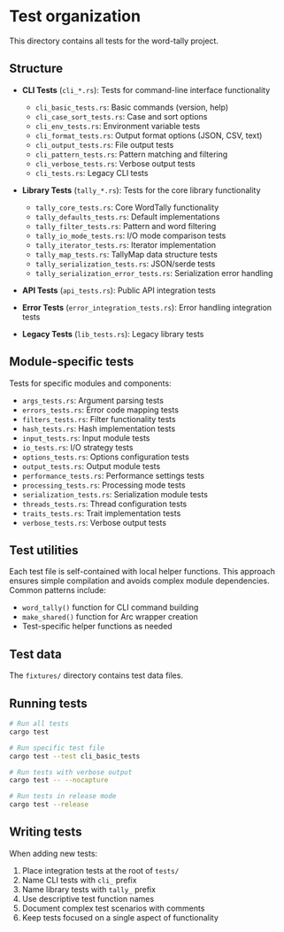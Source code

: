 # Test organization

This directory contains all tests for the word-tally project.

## Structure

- **CLI Tests** (`cli_*.rs`): Tests for command-line interface functionality
  - `cli_basic_tests.rs`: Basic commands (version, help)
  - `cli_case_sort_tests.rs`: Case and sort options
  - `cli_env_tests.rs`: Environment variable tests
  - `cli_format_tests.rs`: Output format options (JSON, CSV, text)
  - `cli_output_tests.rs`: File output tests
  - `cli_pattern_tests.rs`: Pattern matching and filtering
  - `cli_verbose_tests.rs`: Verbose output tests
  - `cli_tests.rs`: Legacy CLI tests

- **Library Tests** (`tally_*.rs`): Tests for the core library functionality
  - `tally_core_tests.rs`: Core WordTally functionality
  - `tally_defaults_tests.rs`: Default implementations
  - `tally_filter_tests.rs`: Pattern and word filtering
  - `tally_io_mode_tests.rs`: I/O mode comparison tests
  - `tally_iterator_tests.rs`: Iterator implementation
  - `tally_map_tests.rs`: TallyMap data structure tests
  - `tally_serialization_tests.rs`: JSON/serde tests
  - `tally_serialization_error_tests.rs`: Serialization error handling

- **API Tests** (`api_tests.rs`): Public API integration tests
- **Error Tests** (`error_integration_tests.rs`): Error handling integration tests
- **Legacy Tests** (`lib_tests.rs`): Legacy library tests

## Module-specific tests

Tests for specific modules and components:
- `args_tests.rs`: Argument parsing tests
- `errors_tests.rs`: Error code mapping tests
- `filters_tests.rs`: Filter functionality tests
- `hash_tests.rs`: Hash implementation tests
- `input_tests.rs`: Input module tests
- `io_tests.rs`: I/O strategy tests
- `options_tests.rs`: Options configuration tests
- `output_tests.rs`: Output module tests
- `performance_tests.rs`: Performance settings tests
- `processing_tests.rs`: Processing mode tests
- `serialization_tests.rs`: Serialization module tests
- `threads_tests.rs`: Thread configuration tests
- `traits_tests.rs`: Trait implementation tests
- `verbose_tests.rs`: Verbose output tests

## Test utilities

Each test file is self-contained with local helper functions. This approach ensures simple compilation and avoids complex module dependencies. Common patterns include:
- `word_tally()` function for CLI command building
- `make_shared()` function for Arc wrapper creation
- Test-specific helper functions as needed

## Test data

The `fixtures/` directory contains test data files.

## Running tests

```bash
# Run all tests
cargo test

# Run specific test file
cargo test --test cli_basic_tests

# Run tests with verbose output
cargo test -- --nocapture

# Run tests in release mode
cargo test --release
```

## Writing tests

When adding new tests:

1. Place integration tests at the root of `tests/`
2. Name CLI tests with `cli_` prefix
3. Name library tests with `tally_` prefix
4. Use descriptive test function names
5. Document complex test scenarios with comments
6. Keep tests focused on a single aspect of functionality
